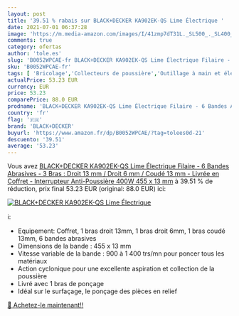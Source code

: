 ```yaml
---
layout: post
title: '39.51 % rabais sur BLACK+DECKER KA902EK-QS Lime Électrique '
date: 2021-07-01 06:37:28
image: 'https://m.media-amazon.com/images/I/41zmp7dT31L._SL500_._SL400_.jpg'
comments: true
category: ofertas
author: 'tole.es'
slug: 'B0052WPCAE-fr BLACK+DECKER KA902EK-QS Lime Électrique Filaire - 6 Bandes...'
sku: 'B0052WPCAE-fr'
tags: [ 'Bricolage','Collecteurs de poussière','Outillage à main et électroportatif','Outillage électroportatif','black+decker', ]
actualPrice: 53.23 EUR
currency: EUR
price: 53.23
comparePrice: 88.0 EUR
prodname: 'BLACK+DECKER KA902EK-QS Lime Électrique Filaire - 6 Bandes Abrasives - 3 Bras : Droit 13 mm / Droit 6 mm / Coudé 13 mm - Livrée en Coffret - Interrupteur Anti-Poussière 400W  455 x 13 mm'
country: 'fr'
flag: '🇫🇷'
brand: 'BLACK+DECKER'
buyurl: 'https://www.amazon.fr/dp/B0052WPCAE/?tag=tolees0d-21'
descuento: '39.51'
average: '53.23'
---
```


Vous avez [BLACK+DECKER KA902EK-QS Lime Électrique Filaire - 6 Bandes Abrasives - 3 Bras : Droit 13 mm / Droit 6 mm / Coudé 13 mm - Livrée en Coffret - Interrupteur Anti-Poussière 400W  455 x 13 mm](https://www.amazon.fr/dp/B0052WPCAE/?tag=tolees0d-21)  à  39.51 % de réduction, prix final  53.23 EUR (original: 88.0 EUR) ici:

[![BLACK+DECKER KA902EK-QS Lime Électrique ](https://m.media-amazon.com/images/I/41zmp7dT31L._SL500_._SL400_.jpg)](https://www.amazon.fr/dp/B0052WPCAE/?tag=tolees0d-21)

ℹ️:

- Equipement: Coffret, 1 bras droit 13mm, 1 bras droit 6mm, 1 bras coudé 13mm, 6 bandes abrasives
- Dimensions de la bande : 455 x 13 mm
- Vitesse variable de la bande : 900 à 1 400 trs/mn pour poncer tous les matériaux
- Action cyclonique pour une excellente aspiration et collection de la poussière
- Livré avec 1 bras de ponçage
- Idéal sur le surfaçage, le ponçage des pièces en relief

[🛒 Achetez-le maintenant!!](https://www.amazon.fr/dp/B0052WPCAE/?tag=tolees0d-21)
